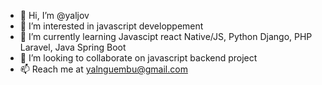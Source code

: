 - 👋 Hi, I’m @yaljov
- 👀 I’m interested in javascript developpement
- 🌱 I’m currently learning Javascipt react Native/JS, Python Django, PHP Laravel, Java Spring Boot 
- 💞️ I’m looking to collaborate on javascript backend project
- 📫 Reach me at yalnguembu@gmail.com

<!---
yaljov/yaljov is a ✨ special ✨ repository because its `README.md` (this file) appears on your GitHub profile.
You can click the Preview link to take a look at your changes.
--->
